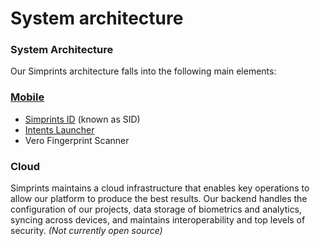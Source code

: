 # System architecture

### System Architecture <a href="#h.3m2wnttoawgt" id="h.3m2wnttoawgt"></a>

Our Simprints architecture falls into the following main elements:

### [**Mobile**](mobile/)

* [Simprints ID](mobile/simprints-id-sid/) (known as SID)
* [Intents Launcher ](broken-reference)
* Vero Fingerprint Scanner

### Cloud

Simprints maintains a cloud infrastructure that enables key operations to allow our platform to produce the best results. Our backend handles the configuration of our projects, data storage of biometrics and analytics, syncing across devices, and maintains interoperability and top levels of security. _(Not currently open source)_
